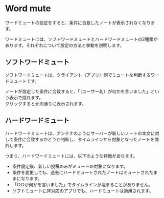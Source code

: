 # Word mute
ワードミュートの設定をすると、条件に合致したノートが表示されなくなります。

ワードミュートには、ソフトワードミュートとハードワードミュートの2種類があります。それぞれについて設定の方法と挙動を説明します。

## ソフトワードミュート
ソフトワードミュートは、クライアント（アプリ）側でミュートを判断するワードミュートです。

ノートが設定した条件に合致すると、「（ユーザー名）が何かを言いました」という表示で隠れます。  
クリックすると元の通りに表示されます。

## ハードワードミュート
ハードワードミュートは、アンテナのようにサーバーが新しいノートの本文に対して条件に合致するかどうか判断し、タイムラインから対象となったノートを除外します。

つまり、ハードワードミュートには、以下のような特徴があります。

* 条件設定後、新しい投稿のみがミュートの対象になります。
* 条件を変更しても、過去にハードミュートされたノートはミュートされたままになります。
* 「○○が何かを言いました」でタイムラインが埋まることがありません。
* ソフトミュートに非対応のアプリでも、ハードミュートは適用されます。
